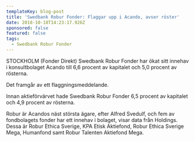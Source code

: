 ```yaml
---
templateKey: blog-post
title: 'Swedbank Robur Fonder: Flaggar upp i Acando, avser röster'
date: 2018-10-18T14:23:17.926Z
sponsored: false
featured: false
tags:
  - Swedbank Robur Fonder
---
```

STOCKHOLM (Fonder Direkt) Swedbank Robur Fonder har ökat sitt innehav i konsultbolaget Acando till 6,6 procent av kapitalet och 5,0 procent av rösterna.



Det framgår av ett flaggningsmeddelande. 



Innan aktieförvärvet hade Swedbank Robur Fonder 6,5 procent av kapitalet och 4,9 procent av rösterna.



Robur är Acandos näst största ägare, efter Alfred Svedulf, och fem av fondbolagets fonder har ett innehav i bolaget, visar data från Holdings. Dessa är Robur Ethica Sverige, KPA Etisk Aktiefond, Robur Ethica Sverige Mega, Humanfond samt Robur Talenten Aktiefond Mega.
